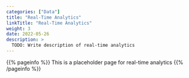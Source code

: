 ```yaml
---
categories: ["Data"]
title: "Real-Time Analytics"
linkTitle: "Real-Time Analytics"
weight: 3
date: 2022-05-26
description: >
  TODO: Write description of real-time analytics
---
```


{{% pageinfo %}}
This is a placeholder page for real-time analytics
{{% /pageinfo %}}
